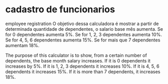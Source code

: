 # cadastro de funcionarios
 employee registration
O objetivo dessa calculadora é mostrar a partir de determinada quantidade de dependentes, o salario base mês aumenta. 
Se for 0 dependentes aumenta 5%.
Se for 1, 2, 3 dependentes aumenta 10%.
Se for 4, 5, 6 dependentes aumenta 15%.
Se for mais que 7 dependentes aumentam 18%.

The purpose of this calculator is to show, from a certain number of dependents, the base month salary increases.
If it is 0 dependents it increases by 5%.
If it is 1, 2, 3 dependents it increases 10%.
If it is 4, 5, 6 dependents it increases 15%.
If it is more than 7 dependents, it increases 18%.
